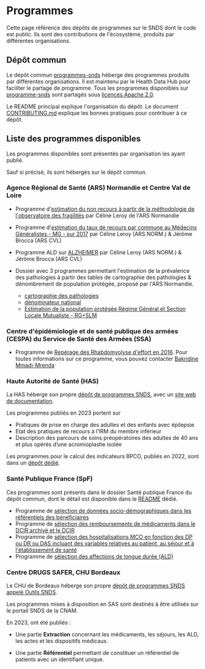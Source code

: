 # Programmes
<!-- SPDX-License-Identifier: MPL-2.0 -->

Cette page référence des dépôts de programmes sur le SNDS dont le code est public.
Ils sont des contributions de l'écosystème, produits par différentes organisations. 


## Dépôt commun

Le dépôt commun [programmes-snds](https://gitlab.com/healthdatahub/programmes-snds) héberge des programmes produits par différentes organisations. 
Il est maintenu par le Health Data Hub pour faciliter le partage de programme. 
Tous les programmes disponibles sur [programme-snds](https://gitlab.com/healthdatahub/programmes-snds/-/tree/master) sont partagés sous [licences Apache 2.0](https://gitlab.com/healthdatahub/programmes-snds/-/blob/master/LICENSE).

Le README principal explique l'organisation du dépôt. 
Le document [CONTRIBUTING.md](https://gitlab.com/healthdatahub/programmes-snds/blob/master/CONTRIBUTING.md) explique les bonnes pratiques pour contribuer à ce dépôt.


## Liste des programmes disponibles 

Les programmes disponibles sont présentés par organisation les ayant publié.

Sauf si précisé, ils sont hébergés sur le dépôt commun.

### Agence Régional de Santé (ARS) Normandie et Centre Val de Loire 

- Programme d'[estimation du non recours à partir de la méthodologie de l'observatoire des fragilités](https://gitlab.com/healthdatahub/programmes-snds/-/blob/master/ARS/Recours%20ou%20non-recours%20aux%20soins/NORMANDIE_estimation_nonrecours.sas) par Céline Leroy de l'ARS Normandie  

- Programme d'[estimation du taux de recours par commune au Médecins Généralistes - MG - sur 2017](https://gitlab.com/healthdatahub/programmes-snds/-/blob/master/ARS/Recours%20ou%20non-recours%20aux%20soins/tx_recours_mg.sas) par Céline Leroy (ARS NORM.) & Jérôme Brocca (ARS CVL)

- Programme ALD sur [ALZHEIMER](https://gitlab.com/healthdatahub/programmes-snds/-/blob/master/ARS/pathologies/ALD/ALD.sas) par Céline Leroy (ARS NORM.) & Jérôme Brocca (ARS CVL)

- Dossier avec 3 programmes permettant l'estimation de la prévalence des pathologies à partir des tables de cartographie des pathologies & dénombrement de population protégée, proposé par l'ARS Normandie.
	- [cartographie des pathologies](https://gitlab.com/healthdatahub/programmes-snds/-/blob/master/ARS/pathologies/carto%20patho/NORMANDIE_carto_patho.sas) 
	- [dénominateur national](https://gitlab.com/healthdatahub/programmes-snds/-/blob/master/ARS/pathologies/carto%20patho/NORMANDIE_denominateur_national.sas)
	- [Estimation de la population protégée Régime Général et Section Locale Mutualiste - RG+SLM](https://gitlab.com/healthdatahub/programmes-snds/-/blob/master/ARS/pathologies/carto%20patho/NORMANDIE_estimation_pop_prot_correction_patho.sas)

### Centre d'épidémiologie et de santé publique des armées (CESPA) du Service de Santé des Armées (SSA)

- Programme de [Repérage des Rhabdomyolyse d'effort en 2016](https://gitlab.com/healthdatahub/programmes-snds/-/blob/master/SSA-CESPA/Rhabdomyolise_09012020.sas). Pour toutes informations sur ce programme, vous pouvez contacter [Bakridine Mmadi-Mrenda](mailto:bakridine.mmadi-mrenda@intradef.gouv.fr)

### Haute Autorité de Santé (HAS)

La HAS héberge son propre [dépôt de programmes SNDS](https://gitlab.has-sante.fr/has-sante/public/programmes-snds), 
avec un [site web de documentation](https://has-sante.pages.has-sante.fr/public/programmes-snds/).


Les programmes publiés en 2023 portent sur 

- Pratiques de prise en charge des adultes et des enfants avec épilepsie
- Etat des pratiques de recours à l’IRM du membre inférieur
- Description des parcours de soins préopératoires des adultes de 40 ans et plus opérés d’une acromioplastie isolée

Les programmes pour le calcul des indicateurs BPCO, publiés en 2022, sont dans un [dépôt dédié](https://gitlab.has-sante.fr/has-sante/public/snds-indicateurs-parcours-bpco).

### Santé Publique France (SpF)

Ces programmes sont présents dans le dossier Santé publique France du dépôt commun, dont le détail est disponible dans le [README](https://gitlab.com/healthdatahub/programmes-snds/-/blob/master/Sante_publique_France/README.md) dédié. 

* Programme de [sélection de données socio-démographiques dans les référentiels des bénéficiaires](https://gitlab.com/healthdatahub/programmes-snds/-/blob/master/Sante_publique_France/dcir_infos_socio_eco_referentiels.sas)
* Programme de [sélection des remboursements de médicaments dans le DCIR archivé et le DCIR](https://gitlab.com/healthdatahub/programmes-snds/-/blob/master/Sante_publique_France/dcir_prestations_medicaments.sas)
* Programme de [sélection des hospitalisations MCO en fonction des DP ou DR ou DAS incluant des variables relatives au patient, au séjour et à l'établissement de santé](https://gitlab.com/healthdatahub/programmes-snds/-/blob/master/Sante_publique_France/pmsi_mco_select_sejours_par_diag.sas)
* Programme de [sélection des affections de longue durée (ALD)](https://gitlab.com/healthdatahub/programmes-snds/-/blob/master/Sante_publique_France/ald_select_par_code_cim.sas)

### Centre DRUGS SAFER, CHU Bordeaux 

Le CHU de Bordeaux héberge son propre [dépôt de programmes SNDS appelé Outils SNDS](https://gitlab.com/Drugs-Safe-R/Outils_SNDS).

Les programmes mises à disposition en SAS sont destinés à être utilisés sur le portail SNDS de la CNAM.

En 2023, ont été publiés : 

- Une partie **Extraction** concernant les médicaments, les séjours, les ALD, les actes et les dispositifs médicaux.

- Une partie **Référentiel** permettant de constituer un référentiel de patients avec un identifiant unique. 


